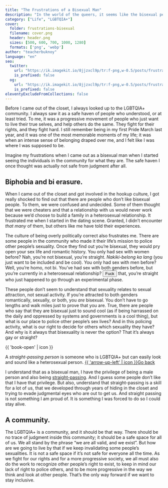 ```yaml
---
title: "The Frustrations of a Bisexual Man"
description: "In the world of the queers, it seems like the bisexual people are the black sheep."
category: ["Life", "LGBTQIA+"]
cover:
  folder: frustrations-bisexual
  filename: cover.png
  header: header.png
  sizes: [500, 600, 700, 1000, 1280]
  formats: ['png', 'webp']
author: "teacherbuknoy"
language: "en"
seo:
  twitter:
    url: "https://ik.imagekit.io/8jjzxcl9p/tr:f-png,w-0.5/posts/frustrations-bisexual/twitter.png"
    is_prefixed: false
  og:
    url: "https://ik.imagekit.io/8jjzxcl9p/tr:f-png,w-0.5/posts/frustrations-bisexual/og.png"
    is_prefixed: false
eleventyExcludeFromCollections: false
---
```


Before I came out of the closet, I always looked up to the LGBTQIA+ community. I always saw it as a safe haven of people who understood, or at least tried. To me, it was a progressive movement of people who just want to live their true selves, and help others do the same. They fight for their rights, and they fight hard. I still remember being in my first Pride March last year, and it was one of the most memorable moments of my life; it was when an intense sense of belonging draped over me, and I felt like I was where I was supposed to be.

Imagine my frustrations when I came out as a bisexual man when I started seeing the individuals in the community for what they are. The safe haven I once thought was actually not safe from judgment after all.

## Biphobia and bi erasure.
When I came out of the closet and got involved in the hookup culture, I got really shocked to find out that there are people who don’t like bisexual people. To them, we were confused and undecided. Some of them thought that we were cheaters and that a relationship with us would never work because we’d choose to build a family in a heterosexual relationship. It frustrated me when I started in the dating scene. Granted, I didn’t encounter *that many* of them, but others like me have told their experiences.

The culture of being overly politically correct also frustrates me. There are some people in the community who made it their life’s mission to police other people’s sexuality. Once they find out you’re bisexual, they would pry open your sex life and romantic history. You only had sex with women before? Nah, you’re not bisexual, you’re straight. <i lang="en">Nakiki-belong ka lang</i> (you just want to be included and be cool). You only had sex with men before? Well, you’re homo, not bi. You’ve had sex with both genders before, but you’re currently in a heterosexual relationship? <button class="slur" data-slur-details="In this context, it means “I don't care about that”" data-slur="Expletive"><span class="slur__content" data-slur-content>Fuck</span></button> that, you’re straight who just happened to go through an experimental phase.

These people don’t seem to understand that sexuality relates to sexual attraction, not sexual activity. If you’re attracted to both genders romantically, sexually, or both, you *are* bisexual. You don’t have to go lengths and walk miles just to prove that you are. True, there are people who say that they are bisexual just to sound cool (as if being harrassed on the daily and oppressed by systems and governments is a cool thing), but what is our place to police other people’s sex lives? And in this policing activity, what is our right to decide for others which sexuality they have? And why is it always that bisexuality is never the option? That it’s always gay or straight?

<div>

<aside class="callout callout--info callout--right" id="def-1">
  {{ 'book-open' | icon }}
  <p class="callout__body">A <dfn>straight-passing person</dfn> is someone who is LGBTQIA+ but can easily look and sound like a heterosexual person. <a href="#defsrc-1"><span aria-hidden="true">{{ 'arrow-up-left' | icon }}</span><span class="sr-only">Go back</span></a></p>
</aside>

I understand that as a bisexual man, I have the privilege of being a male person and also being <a href="#def-1" id="defsrc-1">straight-passing</a>. And I guess some people don’t like that I have that privilege. But also, understand that straight-passing is a skill for a lot of us, that we developed through years of hiding in the closet and trying to evade judgmental eyes who are out to get us. And straight passing is not something I am proud of. It is something I was forced to do so I could stay alive.

</div>

## A community.

The LGBTQIA+ is a community, and it should be that way. There should be no trace of judgment inside this community; it should be a safe space for all of us. We all stand by the phrase “we are all valid, and we exist”. But how are we going to live by that if we keep invalidating some people’s sexualities. It is not a safe space if it’s not safe for everyone all the time. As we fight for our rights and for a more progressive society, we all must also do the work to recognize other people’s right to exist, to keep in mind our lack of right to police others, and to be more progressive in the way we think and look at other people. That’s the only way forward if we want to stay inclusive.